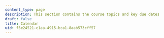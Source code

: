```yaml
---
content_type: page
description: This section contains the course topics and key due dates.
draft: false
title: Calendar
uid: f5e24521-c1aa-4915-bca1-8aab573cff57
---
```

